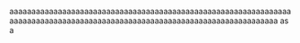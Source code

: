 aaaaaaaaaaaaaaaaaaaaaaaaaaaaaaaaaaaaaaaaaaaaaaaaaaaaaaaaaaaaaaaaaaaaaaaaaaaaaaaaaaaaaaaaaaaaaaaaaaaaaaaaaaaaaaaaaaaaaaaaaaaaa
as
a
